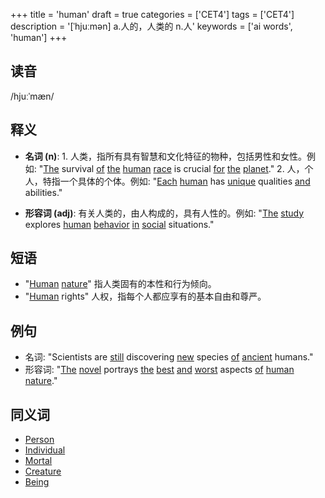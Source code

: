 +++
title = 'human'
draft = true
categories = ['CET4']
tags = ['CET4']
description = '[ˈhjuːmən] a.人的，人类的 n.人'
keywords = ['ai words', 'human']
+++

## 读音
/hjuːˈmæn/

## 释义
- **名词 (n)**: 1. 人类，指所有具有智慧和文化特征的物种，包括男性和女性。例如: "[The](/post/the/) survival [of](/post/of/) [the](/post/the/) [human](/post/human/) [race](/post/race/) is crucial [for](/post/for/) [the](/post/the/) [planet](/post/planet/)."
         2. 人，个人，特指一个具体的个体。例如: "[Each](/post/each/) [human](/post/human/) has [unique](/post/unique/) qualities [and](/post/and/) abilities."

- **形容词 (adj)**: 有关人类的，由人构成的，具有人性的。例如: "[The](/post/the/) [study](/post/study/) explores [human](/post/human/) [behavior](/post/behavior/) [in](/post/in/) [social](/post/social/) situations."

## 短语
- "[Human](/post/human/) [nature](/post/nature/)" 指人类固有的本性和行为倾向。
- "[Human](/post/human/) rights" 人权，指每个人都应享有的基本自由和尊严。

## 例句
- 名词: "Scientists are [still](/post/still/) discovering [new](/post/new/) species [of](/post/of/) [ancient](/post/ancient/) humans."
- 形容词: "[The](/post/the/) [novel](/post/novel/) portrays [the](/post/the/) [best](/post/best/) [and](/post/and/) [worst](/post/worst/) aspects [of](/post/of/) [human](/post/human/) [nature](/post/nature/)."

## 同义词
- [Person](/post/person/)
- [Individual](/post/individual/)
- [Mortal](/post/mortal/)
- [Creature](/post/creature/)
- [Being](/post/being/)
